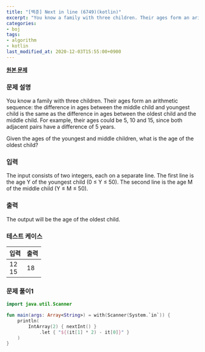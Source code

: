 ```yaml
---
title: "[백준] Next in line (6749)(kotlin)"
excerpt: "You know a family with three children. Their ages form an arithmetic sequence: the difference in ages between the middle child and youngest child is the same as the difference in ages between the oldest child and the middle child.기록을 잰 후 집에 가서 분석해보기로 했다."
categories:
- boj
tags:
- algorithm
- kotlin
last_modified_at: 2020-12-03T15:55:00+0900
---
```



**[원본 문제](https://www.acmicpc.net/problem/6749)**

### 문제 설명

You know a family with three children. Their ages form an arithmetic sequence: the difference in ages between the middle child and youngest child is the same as the difference in ages between the oldest child and the middle child. For example, their ages could be 5, 10 and 15, since both adjacent pairs have a difference of 5 years.

Given the ages of the youngest and middle children, what is the age of the oldest child?

### 입력

The input consists of two integers, each on a separate line. The first line is the age Y of the youngest child (0 ≤ Y ≤ 50). The second line is the age M of the middle child (Y ≤ M ≤ 50).

### 출력

The output will be the age of the oldest child.

### 테스트 케이스

|입력|출력|
|-----|-----|
|12<br>15|18|

### 문제 풀이1 
```kotlin
import java.util.Scanner

fun main(args: Array<String>) = with(Scanner(System.`in`)) {
    println(
        IntArray(2) { nextInt() }
            .let { "${(it[1] * 2) - it[0]}" }
    )
}
```